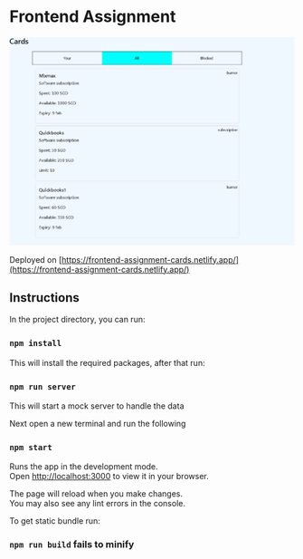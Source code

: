 # Frontend Assignment

![ss](./ss.PNG)

Deployed on [https://frontend-assignment-cards.netlify.app/](https://frontend-assignment-cards.netlify.app/)

## Instructions 

In the project directory, you can run:

### `npm install`

This will install the required packages,
after that run:

### `npm run server`

This will start a mock server to handle the data

Next open a new terminal and run the following

### `npm start`

Runs the app in the development mode.\
Open [http://localhost:3000](http://localhost:3000) to view it in your browser.

The page will reload when you make changes.\
You may also see any lint errors in the console.

To get static bundle run:

### `npm run build` fails to minify
